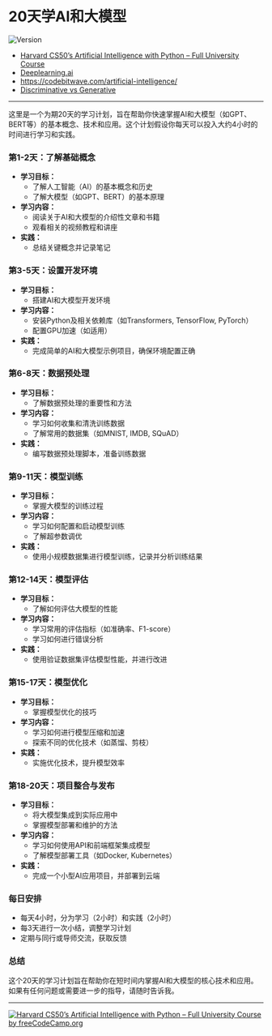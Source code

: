 # 20天学AI和大模型
![Version](https://img.shields.io/badge/version-1.0.0-blue)

- [Harvard CS50’s Artificial Intelligence with Python – Full University Course](https://www.youtube.com/watch?v=5NgNicANyqM&t=2s)
- [Deeplearning.ai](https://www.deeplearning.ai/courses/)
- https://codebitwave.com/artificial-intelligence/
- [Discriminative vs Generative](https://github.com/uwspstar/20-Day-Challenge-List/blob/main/AI%E5%92%8C%E5%A4%A7%E6%A8%A1%E5%9E%8B/Discriminative%20vs%20Generative.md)
  
------

这里是一个为期20天的学习计划，旨在帮助你快速掌握AI和大模型（如GPT、BERT等）的基本概念、技术和应用。这个计划假设你每天可以投入大约4小时的时间进行学习和实践。

### 第1-2天：了解基础概念
- **学习目标：**
  - 了解人工智能（AI）的基本概念和历史
  - 了解大模型（如GPT、BERT）的基本原理
- **学习内容：**
  - 阅读关于AI和大模型的介绍性文章和书籍
  - 观看相关的视频教程和讲座
- **实践：**
  - 总结关键概念并记录笔记

### 第3-5天：设置开发环境
- **学习目标：**
  - 搭建AI和大模型开发环境
- **学习内容：**
  - 安装Python及相关依赖库（如Transformers, TensorFlow, PyTorch）
  - 配置GPU加速（如适用）
- **实践：**
  - 完成简单的AI和大模型示例项目，确保环境配置正确

### 第6-8天：数据预处理
- **学习目标：**
  - 了解数据预处理的重要性和方法
- **学习内容：**
  - 学习如何收集和清洗训练数据
  - 了解常用的数据集（如MNIST, IMDB, SQuAD）
- **实践：**
  - 编写数据预处理脚本，准备训练数据

### 第9-11天：模型训练
- **学习目标：**
  - 掌握大模型的训练过程
- **学习内容：**
  - 学习如何配置和启动模型训练
  - 了解超参数调优
- **实践：**
  - 使用小规模数据集进行模型训练，记录并分析训练结果

### 第12-14天：模型评估
- **学习目标：**
  - 了解如何评估大模型的性能
- **学习内容：**
  - 学习常用的评估指标（如准确率、F1-score）
  - 学习如何进行错误分析
- **实践：**
  - 使用验证数据集评估模型性能，并进行改进

### 第15-17天：模型优化
- **学习目标：**
  - 掌握模型优化的技巧
- **学习内容：**
  - 学习如何进行模型压缩和加速
  - 探索不同的优化技术（如蒸馏、剪枝）
- **实践：**
  - 实施优化技术，提升模型效率

### 第18-20天：项目整合与发布
- **学习目标：**
  - 将大模型集成到实际应用中
  - 掌握模型部署和维护的方法
- **学习内容：**
  - 学习如何使用API和前端框架集成模型
  - 了解模型部署工具（如Docker, Kubernetes）
- **实践：**
  - 完成一个小型AI应用项目，并部署到云端

### 每日安排
- 每天4小时，分为学习（2小时）和实践（2小时）
- 每3天进行一次小结，调整学习计划
- 定期与同行或导师交流，获取反馈

### 总结
这个20天的学习计划旨在帮助你在短时间内掌握AI和大模型的核心技术和应用。如果有任何问题或需要进一步的指导，请随时告诉我。


------
[![Harvard CS50’s Artificial Intelligence with Python – Full University Course by freeCodeCamp.org](https://img.youtube.com/vi/5NgNicANyqM/maxresdefault.jpg)](https://youtu.be/5NgNicANyqM)

